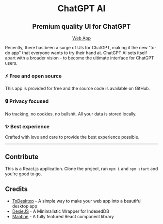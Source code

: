 <h1 align="center">ChatGPT AI</h1>
<h2 align="center">Premium quality UI for ChatGPT</h2>
<p align="center"><a href="https://tannguyen208.github.io/chatgpt/">Web App</a></p>

Recently, there has been a surge of UIs for ChatGPT, making it the new "to-do app" that everyone wants to try their hand at. ChatGPT AI sets itself apart with a broader vision - to become the ultimate interface for ChatGPT users.

### ⚡️ Free and open source

This app is provided for free and the source code is available on GitHub.

### 🔒 Privacy focused

No tracking, no cookies, no bullshit. All your data is stored locally.

### ✨ Best experience

Crafted with love and care to provide the best experience possible.

---

## Contribute

This is a React.js application. Clone the project, run `npm i` and `npm start` and you're good to go.

## Credits

- [ToDesktop](https://todesktop.com) - A simple way to make your web app into a beautiful desktop app
- [DexieJS](https://dexie.org) - A Minimalistic Wrapper for IndexedDB
- [Mantine](https://mantine.dev) - A fully featured React component library
